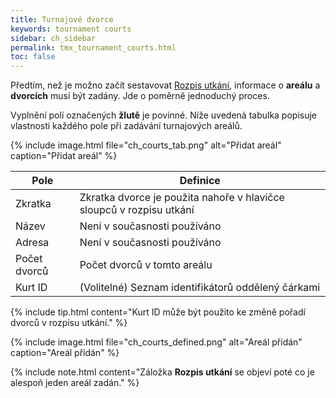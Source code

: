 ```yaml
---
title: Turnajové dvorce
keywords: tournament courts
sidebar: ch_sidebar
permalink: tmx_tournament_courts.html
toc: false
---
```


Předtím, než je možno začít sestavovat [Rozpis utkání](tmx_tournament_schedule.html), informace o __areálu__ a __dvorcích__ musí být zadány. Jde o poměrně jednoduchý proces.

Vyplnění polí označených __žlutě__ je povinné.  Níže uvedená tabulka popisuje vlastnosti každého pole při zadávání turnajových areálů.

{% include image.html file="ch_courts_tab.png" alt="Přidat areál" caption="Přidat areál" %}

| Pole | Definice |
|-------|--------|
| Zkratka | Zkratka dvorce je použita nahoře v hlavičce sloupců v rozpisu utkání  |
| Název  | Není v současnosti používáno |
| Adresa | Není v současnosti používáno |
| Počet dvorců | Počet dvorců v tomto areálu |
| Kurt ID | (Volitelné) Seznam identifikátorů oddělený čárkami |

{% include tip.html content="Kurt ID může být použito ke změně pořadí dvorců v rozpisu utkání." %}

{% include image.html file="ch_courts_defined.png" alt="Areál přidán" caption="Areál přidán" %}

{% include note.html content="Záložka __Rozpis utkání__ se objeví poté co je alespoň jeden areál zadán." %}
